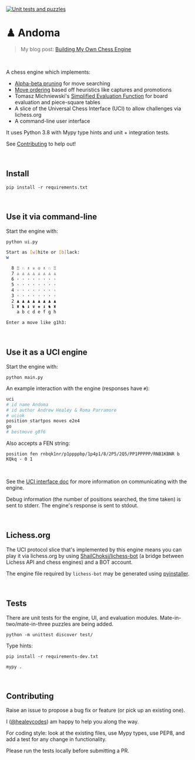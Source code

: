 [![Unit tests and puzzles](https://github.com/healeycodes/andoma/workflows/Unit%20tests%20and%20puzzles/badge.svg)](https://github.com/healeycodes/andoma/actions/workflows/python-app.yml)

# ♟ Andoma
> My blog post: [Building My Own Chess Engine](https://healeycodes.com/building-my-own-chess-engine/)

<br>

A chess engine which implements:
- [Alpha-beta pruning](https://en.wikipedia.org/wiki/Alpha%E2%80%93beta_pruning) for move searching
- [Move ordering](https://www.chessprogramming.org/Move_Ordering) based off heuristics like captures and promotions
- Tomasz Michniewski's [Simplified Evaluation Function](https://www.chessprogramming.org/Simplified_Evaluation_Function) for board evaluation and piece-square tables
- A slice of the Universal Chess Interface (UCI) to allow challenges via lichess.org
- A command-line user interface

It uses Python 3.8 with Mypy type hints and unit + integration tests.

See [Contributing](#contributing) to help out!

<br>

## Install

`pip install -r requirements.txt`

<br>

## Use it via command-line

Start the engine with:

`python ui.py`

```bash
Start as [w]hite or [b]lack:
w

  8 ♖ ♘ ♗ ♕ ♔ ♗ ♘ ♖
  7 ♙ ♙ ♙ ♙ ♙ ♙ ♙ ♙
  6 · · · · · · · ·
  5 · · · · · · · ·
  4 · · · · · · · ·
  3 · · · · · · · ·
  2 ♟ ♟ ♟ ♟ ♟ ♟ ♟ ♟
  1 ♜ ♞ ♝ ♛ ♚ ♝ ♞ ♜
    a b c d e f g h

Enter a move like g1h3:
```

<br>

## Use it as a UCI engine

Start the engine with:

`python main.py`

An example interaction with the engine (responses have `#`):

```bash
uci
# id name Andoma
# id author Andrew Healey & Roma Parramore
# uciok
position startpos moves e2e4
go
# bestmove g8f6
```

Also accepts a FEN string:

`position fen rnbqk1nr/p1ppppbp/1p4p1/8/2P5/2Q5/PP1PPPPP/RNB1KBNR b KQkq - 0 1`

<br>

See the [UCI interface doc](https://github.com/healeycodes/andoma/blob/main/uci-interface.md) for more information on communicating with the engine.

Debug information (the number of positions searched, the time taken) is sent to stderr. The engine's response is sent to stdout.

<br>

## Lichess.org

The UCI protocol slice that's implemented by this engine means you can play it via lichess.org by using [ShailChoksi/lichess-bot](https://github.com/ShailChoksi/lichess-bot) (a bridge between Lichess API and chess engines) and a BOT account.

The engine file required by `lichess-bot` may be generated using [pyinstaller](https://www.pyinstaller.org/).

<br>

## Tests

There are unit tests for the engine, UI, and evaluation modules. Mate-in-two/mate-in-three puzzles are being added.

`python -m unittest discover test/`

Type hints:

`pip install -r requirements-dev.txt`

`mypy .`

<br>

## Contributing

Raise an issue to propose a bug fix or feature (or pick up an existing one).

I ([@healeycodes](https://github.com/healeycodes)) am happy to help you along the way.

For coding style: look at the existing files, use Mypy types, use PEP8, and add a test for any change in functionality.

Please run the tests locally before submitting a PR.
